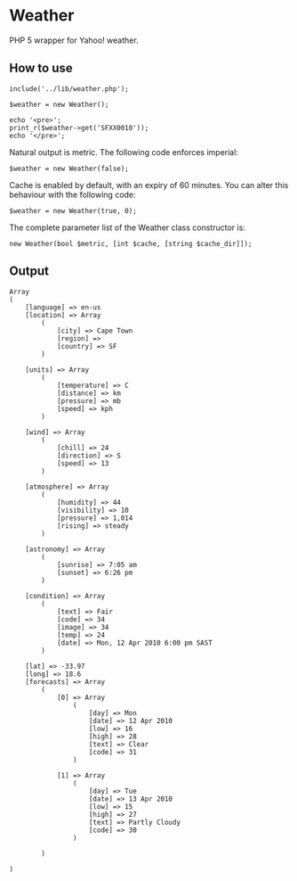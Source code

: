 Weather
=======

PHP 5 wrapper for Yahoo! weather.

How to use
----------

    include('../lib/weather.php');
    
    $weather = new Weather();
    
    echo '<pre>';
    print_r($weather->get('SFXX0010'));
    echo '</pre>';
    
Natural output is metric. The following code enforces imperial:

    $weather = new Weather(false);
    
Cache is enabled by default, with an expiry of 60 minutes. You can alter this behaviour with the following code:

    $weather = new Weather(true, 0);
    
The complete parameter list of the Weather class constructor is:

    new Weather(bool $metric, [int $cache, [string $cache_dir]]);
    
Output
------

    Array
    (
        [language] => en-us
        [location] => Array
            (
                [city] => Cape Town
                [region] => 
                [country] => SF
            )
    
        [units] => Array
            (
                [temperature] => C
                [distance] => km
                [pressure] => mb
                [speed] => kph
            )
    
        [wind] => Array
            (
                [chill] => 24
                [direction] => S
                [speed] => 13
            )
    
        [atmosphere] => Array
            (
                [humidity] => 44
                [visibility] => 10
                [pressure] => 1,014
                [rising] => steady
            )
    
        [astronomy] => Array
            (
                [sunrise] => 7:05 am
                [sunset] => 6:26 pm
            )
    
        [condition] => Array
            (
                [text] => Fair
                [code] => 34
                [image] => 34
                [temp] => 24
                [date] => Mon, 12 Apr 2010 6:00 pm SAST
            )
    
        [lat] => -33.97
        [long] => 18.6
        [forecasts] => Array
            (
                [0] => Array
                    (
                        [day] => Mon
                        [date] => 12 Apr 2010
                        [low] => 16
                        [high] => 28
                        [text] => Clear
                        [code] => 31
                    )
    
                [1] => Array
                    (
                        [day] => Tue
                        [date] => 13 Apr 2010
                        [low] => 15
                        [high] => 27
                        [text] => Partly Cloudy
                        [code] => 30
                    )
    
            )
    
    )